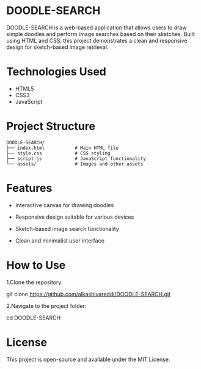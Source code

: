  # DOODLE-SEARCH
DOODLE-SEARCH is a web-based application that allows users to draw simple doodles and perform image searches based on their sketches. Built using HTML and CSS, this project demonstrates a clean and responsive design for sketch-based image retrieval.

# Technologies Used

- HTML5
- CSS3
- JavaScript

# Project Structure
```
DOODLE-SEARCH/
├── index.html           # Main HTML file
├── style.css            # CSS styling
├── script.js            # JavaScript functionality
└── assets/              # Images and other assets
```
# Features
 -  Interactive canvas for drawing doodles

 -  Responsive design suitable for various devices

 -  Sketch-based image search functionality

 -   Clean and minimalist user interface

# How to Use
1.Clone the repository:

  git clone https://github.com/alkashivareddi/DOODLE-SEARCH.git

2.Navigate to the project folder:

cd DOODLE-SEARCH
# License
This project is open-source and available under the MIT License.

